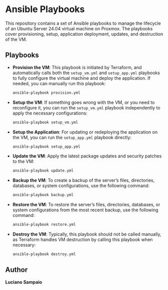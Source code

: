 # Ansible Playbooks

This repository contains a set of Ansible playbooks to manage the lifecycle of an Ubuntu Server 24.04 virtual machine on Proxmox. The playbooks cover provisioning, setup, application deployment, updates, and destruction of the VM.

## Playbooks

- **Provision the VM**:
  This playbook is initiated by Terraform, and automatically calls both the `setup_vm.yml` and `setup_app.yml` playbooks to fully configure the virtual machine and deploy the application.
  If needed, you can manually run this playbook:
  ```bash
  ansible-playbook provision.yml
  ```

- **Setup the VM**:
  If something goes wrong with the VM, or you need to reconfigure it, you can run the `setup_vm.yml` playbook independently to apply the necessary configurations:
  ```bash
  ansible-playbook setup_vm.yml
  ```

- **Setup the Application**:
  For updating or redeploying the application on the VM, you can run the `setup_app.yml` playbook directly:
  ```bash
  ansible-playbook setup_app.yml
  ```

- **Update the VM**:
  Apply the latest package updates and security patches to the VM:
  ```bash
  ansible-playbook update.yml
  ```

- **Backup the VM**:
  To create a backup of the server’s files, directories, databases, or system configurations, use the following command:
  ```bash
  ansible-playbook backup.yml
  ```

- **Restore the VM**:
  To restore the server’s files, directories, databases, or system configurations from the most recent backup, use the following command:
  ```bash
  ansible-playbook restore.yml
  ```

- **Destroy the VM**:
  Typically, this playbook should not be called manually, as Terraform handles VM destruction by calling this playbook when necessary:
  ```bash
  ansible-playbook destroy.yml
  ```

## Author

**Luciano Sampaio**
